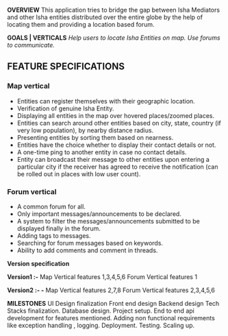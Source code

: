 **OVERVIEW**
This application tries to bridge the gap between Isha Mediators and other Isha entities distributed over the entire globe by the help of locating them and providing a location based forum.

**GOALS | VERTICALS**
_Help users to locate Isha Entities on map. 
Use forums to communicate._


## FEATURE SPECIFICATIONS

### Map vertical
- Entities can register themselves with their geographic location.  
- Verification of genuine Isha Entity.  
- Displaying all entities in the map over hovered places/zoomed places.  
- Entities can search around other entities based on city, state, country (if very low population), by nearby distance radius.  
- Presenting entities by sorting them based on nearness.  
- Entities have the choice whether to display their contact details or not.  
- A one-time ping to another entity in case no contact details.  
- Entity can broadcast their message to other entities upon entering a particular city if the receiver has agreed to receive the notification (can be rolled out in places with low user count).  

### Forum vertical
- A common forum for all.  
- Only important messages/announcements to be declared.  
- A system to filter the messages/announcements submitted to be displayed finally in the forum.  
- Adding tags to messages.  
- Searching for forum messages based on keywords.  
- Ability to add comments and comment in threads.



**Version specification**

**Version1 :-** 
Map Vertical features 1,3,4,5,6
Forum Vertical features 1

**Version2 :- -**
Map Vertical features 2,7,8
Forum Vertical features 2,3,4,5,6


**MILESTONES**
UI Design finalization
Front end design
Backend design 
Tech Stacks finalization.
Database design.
Project setup.
End to end api development for features mentioned.
Adding non functional requirements like exception handling , logging.
Deployment.
Testing.
Scaling up.
